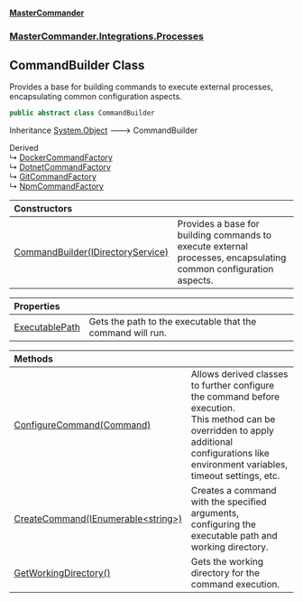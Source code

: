 #### [MasterCommander](MasterCommander.md 'MasterCommander')
### [MasterCommander.Integrations.Processes](MasterCommander.md#MasterCommander.Integrations.Processes 'MasterCommander.Integrations.Processes')

## CommandBuilder Class

Provides a base for building commands to execute external processes, encapsulating common configuration aspects.

```csharp
public abstract class CommandBuilder
```

Inheritance [System.Object](https://docs.microsoft.com/en-us/dotnet/api/System.Object 'System.Object') &#129106; CommandBuilder

Derived  
&#8627; [DockerCommandFactory](DockerCommandFactory.md 'MasterCommander.Commanders.Docker.DockerCommandFactory')  
&#8627; [DotnetCommandFactory](DotnetCommandFactory.md 'MasterCommander.Commanders.Dotnet.DotnetCommandFactory')  
&#8627; [GitCommandFactory](GitCommandFactory.md 'MasterCommander.Commanders.Git.GitCommandFactory')  
&#8627; [NpmCommandFactory](NpmCommandFactory.md 'MasterCommander.Commanders.Npm.NpmCommandFactory')

| Constructors | |
| :--- | :--- |
| [CommandBuilder(IDirectoryService)](CommandBuilder.CommandBuilder(IDirectoryService).md 'MasterCommander.Integrations.Processes.CommandBuilder.CommandBuilder(MasterCommander.Core.Services.IDirectoryService)') | Provides a base for building commands to execute external processes, encapsulating common configuration aspects. |

| Properties | |
| :--- | :--- |
| [ExecutablePath](CommandBuilder.ExecutablePath.md 'MasterCommander.Integrations.Processes.CommandBuilder.ExecutablePath') | Gets the path to the executable that the command will run. |

| Methods | |
| :--- | :--- |
| [ConfigureCommand(Command)](CommandBuilder.ConfigureCommand(Command).md 'MasterCommander.Integrations.Processes.CommandBuilder.ConfigureCommand(CliWrap.Command)') | Allows derived classes to further configure the command before execution.<br/>This method can be overridden to apply additional configurations like environment variables, timeout settings, etc. |
| [CreateCommand(IEnumerable&lt;string&gt;)](CommandBuilder.CreateCommand(IEnumerable_string_).md 'MasterCommander.Integrations.Processes.CommandBuilder.CreateCommand(System.Collections.Generic.IEnumerable<string>)') | Creates a command with the specified arguments, configuring the executable path and working directory. |
| [GetWorkingDirectory()](CommandBuilder.GetWorkingDirectory().md 'MasterCommander.Integrations.Processes.CommandBuilder.GetWorkingDirectory()') | Gets the working directory for the command execution. |
